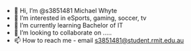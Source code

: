 - 👋 Hi, I’m @s3851481 Michael Whyte
- 👀 I’m interested in eSports, gaming, soccer, tv
- 🌱 I’m currently learning Bachelor of IT 
- 💞️ I’m looking to collaborate on .....
- 📫 How to reach me - email s3851481@student.rmit.edu.au

<!---
s3851481/s3851481 is a ✨ special ✨ repository because its `README.md` (this file) appears on your GitHub profile.
You can click the Preview link to take a look at your changes.
--->
